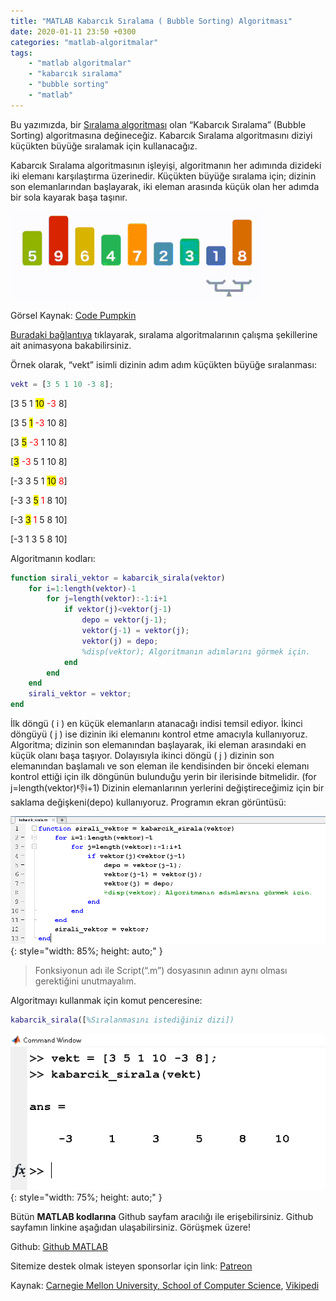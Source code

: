 ```yaml
---
title: "MATLAB Kabarcık Sıralama ( Bubble Sorting) Algoritması"
date: 2020-01-11 23:50 +0300
categories: "matlab-algoritmalar"
tags: 
    - "matlab algoritmalar" 
    - "kabarcık sıralama" 
    - "bubble sorting"
    - "matlab"
---
```


Bu yazımızda, bir [Sıralama algoritması](https://www.kodlamaogreniyorum.com/matlab-algoritmalar/) olan “Kabarcık Sıralama” (Bubble Sorting) algoritmasına değineceğiz. Kabarcık Sıralama algoritmasını diziyi küçükten büyüğe sıralamak için kullanacağız.

Kabarcık Sıralama algoritmasının işleyişi, algoritmanın her adımında dizideki iki elemanı karşılaştırma üzerinedir. Küçükten büyüğe sıralama için; dizinin son elemanlarından başlayarak, iki eleman arasında küçük olan her adımda bir sola kayarak başa taşınır. 

![](/assets/img/matlab/matlab54.webp) 

Görsel Kaynak: [Code Pumpkin](https://codepumpkin.com/bubble-sort/)

[Buradaki bağlantıya](https://www.toptal.com/developers/sorting-algorithms) tıklayarak, sıralama algoritmalarının çalışma şekillerine ait animasyona bakabilirsiniz.

Örnek olarak, “vekt” isimli dizinin adım adım küçükten büyüğe sıralanması:

```matlab
vekt = [3 5 1 10 -3 8];
```

[3 5 1 <span style="background-color: yellow;">10</span> <span style="color: red;">-3</span> 8]

[3 5 <span style="background-color: yellow;">1</span> <span style="color: red;">-3</span> 10 8]

[3 <span style="background-color: yellow;">5</span> <span style="color: red;">-3</span> 1 10 8]

[<span style="background-color: yellow;">3</span> <span style="color: red;">-3</span> 5 1 10 8]

[-3 3 5 1 <span style="background-color: yellow;">10</span> <span style="color: red;">8</span>]

[-3 3 <span style="background-color: yellow;">5</span> <span style="color: red;">1</span> 8 10]

[-3 <span style="background-color: yellow;">3</span> <span style="color: red;">1</span> 5 8 10]

[-3 1 3 5 8 10]

Algoritmanın kodları:

```matlab
function sirali_vektor = kabarcik_sirala(vektor)
    for i=1:length(vektor)-1
        for j=length(vektor):-1:i+1
            if vektor(j)<vektor(j-1)
                depo = vektor(j-1);
                vektor(j-1) = vektor(j);
                vektor(j) = depo;
                %disp(vektor); Algoritmanın adımlarını görmek için.
            end
        end
    end
    sirali_vektor = vektor;
end
```

İlk döngü ( i ) en küçük elemanların atanacağı indisi temsil ediyor. İkinci döngüyü ( j ) ise dizinin iki elemanını kontrol etme amacıyla kullanıyoruz. Algoritma; dizinin son elemanından başlayarak, iki eleman arasındaki en küçük olanı başa taşıyor. Dolayısıyla ikinci döngü ( j ) dizinin son elemanından başlamalı ve son eleman ile kendisinden bir önceki elemanı kontrol ettiği için ilk döngünün bulunduğu yerin bir ilerisinde bitmelidir. (for j=length(vektor):-1:i+1)  Dizinin elemanlarının yerlerini değiştireceğimiz için bir saklama değişkeni(depo) kullanıyoruz. Programın ekran görüntüsü:

![](/assets/img/matlab/matlab55.png){: style="width: 85%; height: auto;" }

> Fonksiyonun adı ile Script(“.m”) dosyasının adının aynı olması gerektiğini unutmayalım.

Algoritmayı kullanmak için komut penceresine:

```matlab
kabarcik_sirala([%Sıralanmasını istediğiniz dizi])
```
![](/assets/img/matlab/matlab56.png){: style="width: 75%; height: auto;" }


Bütün **MATLAB kodlarına** Github sayfam aracılığı ile erişebilirsiniz. Github sayfamın linkine aşağıdan ulaşabilirsiniz. Görüşmek üzere!

Github: [Github MATLAB](https://github.com/TunahanBilgic/kodlamaogreniyorum/tree/main/matlab)

Sitemize destek olmak isteyen sponsorlar için link: [Patreon](https://patreon.com/tunahanbilgic)

Kaynak: [Carnegie Mellon University, School of Computer Science](http://www.cs.cmu.edu/~adamchik/15-121/lectures/Sorting%20Algorithms/sorting.html), [Vikipedi](https://tr.wikipedia.org/wiki/Kabarc%C4%B1k_s%C4%B1ralamas%C4%B1)